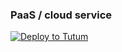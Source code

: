 ### PaaS / cloud service

[![Deploy to Tutum](https://s.tutum.co/deploy-to-tutum.svg)](https://dashboard.tutum.co/stack/deploy/)
